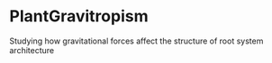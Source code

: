 # PlantGravitropism
Studying how gravitational forces affect the structure of root system architecture

